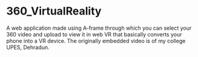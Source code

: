 # 360_VirtualReality
A web application made using A-frame through which you can select your 360 video and upload to view it in web VR that basically converts your phone into a VR device. The originally embedded video is of my college UPES, Dehradun.
